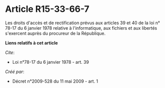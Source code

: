 # Article R15-33-66-7

Les droits d'accès et de rectification prévus aux 
articles 39 et 40 de la loi n° 78-17 du 6 janvier 1978
 relative à l'informatique, aux fichiers et aux libertés s'exercent auprès du procureur de la République.

**Liens relatifs à cet article**

_Cite_:

  - Loi n°78-17 du 6 janvier 1978 - art. 39

_Créé par_:

  - Décret n°2009-528 du 11 mai 2009 - art. 1
